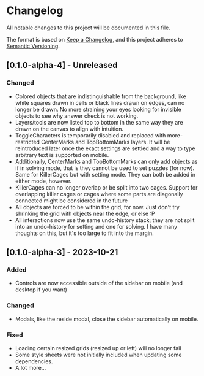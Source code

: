 # Changelog

All notable changes to this project will be documented in this file.

The format is based on [Keep a Changelog](https://keepachangelog.com/en/1.1.0/),
and this project adheres to [Semantic Versioning](https://semver.org/spec/v2.0.0.html).

## [0.1.0-alpha-4] - Unreleased

### Changed

-   Colored objects that are indistinguishable from the background, like white squares drawn in cells or black lines drawn on edges, can no longer be drawn. No more straining your eyes looking for invisible objects to see why answer check is not working.
-   Layers/tools are now listed top to bottom in the same way they are drawn on the canvas to align with intuition.
-   ToggleCharacters is temporarily disabled and replaced with more-restricted CenterMarks and TopBottomMarks layers. It will be reintroduced later once the exact settings are settled and a way to type arbitrary text is supported on mobile.
-   Additionally, CenterMarks and TopBottomMarks can only add objects as if in solving mode, that is they cannot be used to set puzzles (for now). Same for KillerCages but with setting mode. They can both be added in either mode, however.
-   KillerCages can no longer overlap or be split into two cages. Support for overlapping killer cages or cages where some parts are diagonally connected might be considered in the future
-   All objects are forced to be within the grid, for now. Just don't try shrinking the grid with objects near the edge, or else :P
-   All interactions now use the same undo-history stack; they are not split into an undo-history for setting and one for solving. I have many thoughts on this, but it's too large to fit into the margin.

## [0.1.0-alpha-3] - 2023-10-21

### Added

-   Controls are now accessible outside of the sidebar on mobile (and desktop if you want)

### Changed

-   Modals, like the reside modal, close the sidebar automatically on mobile.

### Fixed

-   Loading certain resized grids (resized up or left) will no longer fail
-   Some style sheets were not initially included when updating some dependencies.
-   A lot more...
